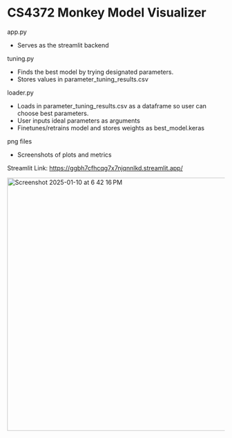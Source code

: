 # CS4372 Monkey Model Visualizer

app.py 
  - Serves as the streamlit backend

tuning.py
  - Finds the best model by trying designated parameters.
  - Stores values in parameter_tuning_results.csv
    
loader.py
  - Loads in parameter_tuning_results.csv as a dataframe so user can choose best parameters.
  - User inputs ideal parameters as arguments
  - Finetunes/retrains model and stores weights as best_model.keras

png files
  - Screenshots of plots and metrics

Streamlit Link: https://ggbh7cfhcqg7x7njqnnlkd.streamlit.app/


<img width="587" alt="Screenshot 2025-01-10 at 6 42 16 PM" src="https://github.com/user-attachments/assets/751c2b97-ff93-44d0-b081-73a62becc754" />



